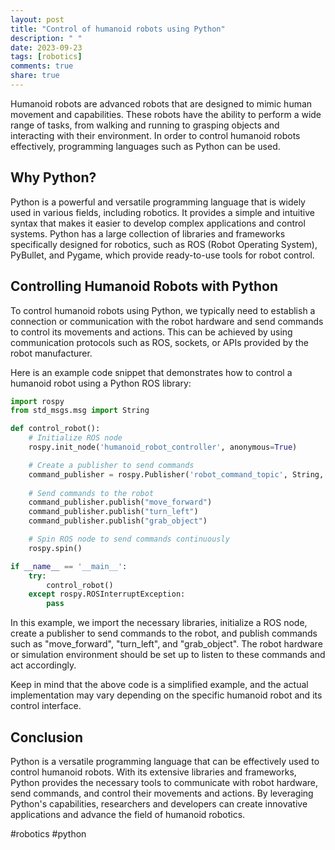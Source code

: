 ```yaml
---
layout: post
title: "Control of humanoid robots using Python"
description: " "
date: 2023-09-23
tags: [robotics]
comments: true
share: true
---
```


Humanoid robots are advanced robots that are designed to mimic human movement and capabilities. These robots have the ability to perform a wide range of tasks, from walking and running to grasping objects and interacting with their environment. In order to control humanoid robots effectively, programming languages such as Python can be used.

## Why Python?

Python is a powerful and versatile programming language that is widely used in various fields, including robotics. It provides a simple and intuitive syntax that makes it easier to develop complex applications and control systems. Python has a large collection of libraries and frameworks specifically designed for robotics, such as ROS (Robot Operating System), PyBullet, and Pygame, which provide ready-to-use tools for robot control.

## Controlling Humanoid Robots with Python

To control humanoid robots using Python, we typically need to establish a connection or communication with the robot hardware and send commands to control its movements and actions. This can be achieved by using communication protocols such as ROS, sockets, or APIs provided by the robot manufacturer.

Here is an example code snippet that demonstrates how to control a humanoid robot using a Python ROS library:

```python
import rospy
from std_msgs.msg import String

def control_robot():
    # Initialize ROS node
    rospy.init_node('humanoid_robot_controller', anonymous=True)

    # Create a publisher to send commands
    command_publisher = rospy.Publisher('robot_command_topic', String, queue_size=10)
  
    # Send commands to the robot
    command_publisher.publish("move_forward")
    command_publisher.publish("turn_left")
    command_publisher.publish("grab_object")

    # Spin ROS node to send commands continuously
    rospy.spin()

if __name__ == '__main__':
    try:
        control_robot()
    except rospy.ROSInterruptException:
        pass
```

In this example, we import the necessary libraries, initialize a ROS node, create a publisher to send commands to the robot, and publish commands such as "move_forward", "turn_left", and "grab_object". The robot hardware or simulation environment should be set up to listen to these commands and act accordingly.

Keep in mind that the above code is a simplified example, and the actual implementation may vary depending on the specific humanoid robot and its control interface.

## Conclusion

Python is a versatile programming language that can be effectively used to control humanoid robots. With its extensive libraries and frameworks, Python provides the necessary tools to communicate with robot hardware, send commands, and control their movements and actions. By leveraging Python's capabilities, researchers and developers can create innovative applications and advance the field of humanoid robotics.

#robotics #python